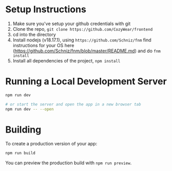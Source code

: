 # Setup Instructions

1. Make sure you've setup your github credentials with git
2. Clone the repo, `git clone https://github.com/CozyWear/frontend`
3. cd into the directory
4. Install nodejs (v18.17.1), using `https://github.com/Schniz/fnm` find instructions for your OS here (https://github.com/Schniz/fnm/blob/master/README.md) and do `fnm install`
5. Install all dependencies of the project, `npm install`

# Running a Local Development Server

```bash
npm run dev

# or start the server and open the app in a new browser tab
npm run dev -- --open
```

# Building

To create a production version of your app:

```bash
npm run build
```

You can preview the production build with `npm run preview`.
